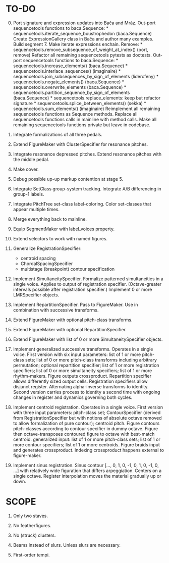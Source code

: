 TO-DO
=====

0.  Port signature and expression updates into Bača and Mráz.
    Out-port sequencetools functions to baca.Sequence:
        * sequencetools.iterate_sequence_boustrophedon (baca.Sequence)
    Create ExpressionGallery class in Bača and author many examples.
    Build segment 7.
    Make iterate expressions enchain.
    Remove:
        * sequencetools.remove_subsequence_of_weight_at_index() (port, remove)
    Refactor all remaining sequencetools pytests as doctests.
    Out-port sequencetools functions to baca.Sequence:
        * sequencetools.increase_elements() (baca.Sequence)
        * sequencetools.interlace_sequences() (imaginaire)
        * sequencetools.join_subsequences_by_sign_of_elements (lidercfeny)
        * sequencetools.negate_elements() (baca.Sequence)
        * sequencetools.overwrite_elements (baca.Sequence)
        * sequencetools.partition_sequence_by_sign_of_elements (baca.Sequence)
        * sequencetools.replace_elements: keep but refactor signature
        * sequencetools.splice_between_elements() (sekka)
        * sequencetools.sum_elements() (imaginaire)
    Reimplement all remaining sequencetools functions as Sequence methods.
    Replace all sequencetools functions calls in mainline with method calls.
    Make all remaining sequencetools functions private but leave in codebase.

1.  Integrate formalizations of all three pedals.

2.  Extend FigureMaker with ClusterSpecifier for resonance pitches.

3.  Integrate resonance depressed pitches.
    Extend resonance pitches with the middle pedal.

4.  Make cover.

5.  Debug possible up-up markup contention at stage 5.

6.  Integrate SetClass group-system tracking.
    Integrate A/B differencing in group-1 labels.

7.  Integrate PitchTree set-class label-coloring.
    Color set-classes that appear multiple times.

8.  Merge everything back to mainline.

9. Equip SegmentMaker with label_voices property.

10. Extend selectors to work with named figures.

11. Generalize RegistrationSpecifier:
    * centroid spacing
    * ChordalSpacingSpecifier
    * multistage (breakpoint) contour specification

12. Implement SimultaneitySpecifier.
    Formalize patterned simultaneities in a single voice.
    Applies to output of registration specifier.
    (Octave-greater intervals possible after registration specifier.)
    Implement 0 or more LMRSpecifier objects.

13. Implement RepartitionSpecifier.
    Pass to FigureMaker.
    Use in combination with successive transforms.

14. Extend FigureMaker with optional pitch-class transforms.

15. Extend FigureMaker with optional RepartitionSpecifier.

16. Extend FigureMaker with list of 0 or more SimultaneitySpecifier objects.

17. Implement generalized successive transforms. Operates in a single voice.
    First version with six input parameters: list of 1 or more pitch-class
    sets; list of 0 or more pitch-class transforms including arbitrary
    permutation; optional repartition specifier; list of 1 or more registration
    specifiers; list of 0 or more simultaneity specifiers; list of 1 or more
    rhythm-makers. Figure outputs crossproduct. Repartition specifier allows
    differently sized output cells. Registration specifiers allow disjunct
    register. Alternating alpha-inverse transforms to identity. Second version
    carries process to identity a second time with ongoing changes in register
    and dynamics governing both cycles.

18. Implement centroid registration. Operates in a single voice. First version
    with three input parameters: pitch-class set; ContourSpecifier (derived
    from RegistrationSpecifier but with notions of absolute octave removed to
    allow formalization of pure contour); centroid pitch. Figure contours
    pitch-classes according to contour specifier in dummy octave. Figure then
    octave-transposes contoured figure to octave with best-match centroid.
    generalized input: list of 1 or more pitch-class sets; list of 1 or more
    contour specifiers; list of 1 or more centroids. Figure braids input and
    generates crossproduct. Indexing crossproduct happens external to
    figure-maker.

19. Implement sinus registration. Sinus contour [..., 0, 1, 0, -1, 0, 1, 0, -1,
    0, ...] with relatively wide figuration that differs arpeggiation. Centers
    on a single octave. Register interpolation moves the material gradually up
    or down.

SCOPE
=====

1.  Only two staves.

2.  No featherfigures.

3.  No (struck) clusters.

4.  Beams instead of slurs. Unless slurs are necessary.

5.  First-order tempi.
